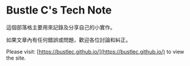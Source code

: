 # Bustle C's Tech Note

這個部落格主要用來記錄及分享自己的小實作。

如果文章內有任何錯誤或問題，歡迎各位討論和糾正。

Please visit: [https://bustlec.github.io/](https://bustlec.github.io/) to view the site.